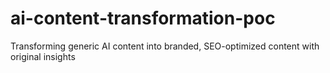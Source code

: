 # ai-content-transformation-poc
Transforming generic AI content into branded, SEO-optimized content with original insights
